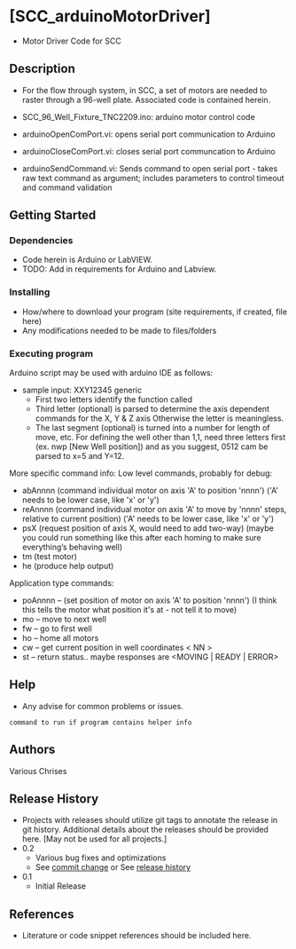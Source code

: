 # [SCC_arduinoMotorDriver]
* Motor Driver Code for SCC

## Description
* For the flow through system, in SCC, a set of motors are needed to raster through a 96-well plate.  Associated code is contained herein.

* SCC_96_Well_Fixture_TNC2209.ino: arduino motor control code
* arduinoOpenComPort.vi: opens serial port communication to Arduino
* arduinoCloseComPort.vi: closes serial port communcation to Arduino
* arduinoSendCommand.vi: Sends command to open serial port - takes raw text command as argument; includes parameters to control timeout and command validation

## Getting Started

### Dependencies
* Code herein is Arduino or LabVIEW.
* TODO: Add in requirements for Arduino and Labview.

### Installing
* How/where to download your program (site requirements, if created, file here)
* Any modifications needed to be made to files/folders

### Executing program
Arduino script may be used with arduino IDE as follows:
* sample input: XXY12345 generic
    * First two letters identify the function called
    * Third letter (optional) is parsed to determine the axis dependent commands for the X, Y & Z axis Otherwise the letter is meaningless.
    * The last segment (optional) is turned into a number for length of move, etc.  For defining the well other than 1,1, need three letters first (ex.  nwp [New Well position]) and as you suggest, 0512 cam be parsed to x=5 and Y=12.

More specific command info:
Low level commands, probably for debug:
* abAnnnn (command individual motor on axis 'A' to position 'nnnn') ('A' needs to be lower case, like 'x' or 'y')
* reAnnnn (command individual motor on axis 'A' to move by 'nnnn' steps, relative to current position) ('A' needs to be lower case, like 'x' or 'y')
* psX (request position of axis X, would need to add two-way) (maybe you could run something like this after each homing to make sure everything’s behaving well)
* tm  (test motor)
* he  (produce help output)
 
Application type commands:
* poAnnnn – (set position of motor on axis 'A' to position 'nnnn') (I think this tells the motor what position it's at - not tell it to move)
* mo – move to next well
* fw – go to first well
* ho – home all motors
* cw – get current position in well coordinates < NN >
* st – return status.. maybe responses are <MOVING | READY | ERROR>

## Help
* Any advise for common problems or issues.
```
command to run if program contains helper info
```

## Authors
Various Chrises

## Release History 
* Projects with releases should utilize git tags to annotate the release in git history.  Additional details about the releases should be provided here. [May not be used for all projects.]
* 0.2
    * Various bug fixes and optimizations
    * See [commit change]() or See [release history]()
* 0.1
    * Initial Release

## References
* Literature or code snippet references should be included here.
